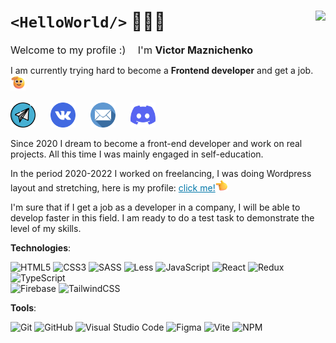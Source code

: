 # `<HelloWorld/>` 🌟🎉👋 <img align="right" src="https://komarev.com/ghpvc/?username=victor-maznichenko&color=2e1065"/>
<div style="font-size:16px;"><span style="margin-right:15px;">Welcome to my profile :)</span> I'm <b>Victor Maznichenko</b></div> 

I am currently trying hard to become a <b>Frontend developer</b> and get a job. <span style="font-size: 20px"><img height="24" width="24" src="./images/find_job.png"/></span>

<a style="display:inline-block; margin-right:20px;" href="https://t.me/One_twwo_three" target="_blank"><img width="40" style="display:block;" height="40" src="./images/telegram.png"/></a>
<a style="display:inline-block; margin-right:20px;" href="https://vk.com/one_twwo_three" target="_blank"><img width="40" style="display:block;" height="40" src="./images//vk.png"/></a>
<a style="display:inline-block; margin-right:20px;" href="mailto:victor_maznichenko@mail.ru" target="_blank"><img width="40" style="display:block;" height="40" src="./images//email.png"/></a>
<a style="display:inline-block;" href="https://discordapp.com/users/500362580288864256/" target="_blank"><img width="40" style="display:block;" height="40" src="./images/discord.png"/></a>
<br>
<div style="max-width:900px;">
   Since 2020 I dream to become a front-end developer and work on real projects. All this time I was mainly engaged in self-education. 

   In the period 2020-2022 I worked on freelancing, I was doing Wordpress layout and stretching, here is my profile: <a style="color:#0177a9;" href="https://www.weblancer.net/users/vmaz/" target="_blank">click me!<img height="20" width="20" src="./images/click.png"/></a>

   I'm sure that if I get a job as a developer in a company, I will be able to develop faster in this field. I am ready to do a test task to demonstrate the level of my skills.
</div>


**Technologies**:

![HTML5](https://img.shields.io/badge/html5-%23E34F26.svg?style=for-the-badge&logo=html5&logoColor=white)
![CSS3](https://img.shields.io/badge/css3-%231572B6.svg?style=for-the-badge&logo=css3&logoColor=white)
![SASS](https://img.shields.io/badge/SASS-hotpink.svg?style=for-the-badge&logo=SASS&logoColor=white)
![Less](https://img.shields.io/badge/less-2B4C80?style=for-the-badge&logo=less&logoColor=white)
![JavaScript](https://img.shields.io/badge/javascript-%23323330.svg?style=for-the-badge&logo=javascript&logoColor=%23F7DF1E)
![React](https://img.shields.io/badge/react-%2320232a.svg?style=for-the-badge&logo=react&logoColor=%2361DAFB)
![Redux](https://img.shields.io/badge/redux-%23593d88.svg?style=for-the-badge&logo=redux&logoColor=white)
![TypeScript](https://img.shields.io/badge/typescript-%23007ACC.svg?style=for-the-badge&logo=typescript&logoColor=white) 
<br>
![Firebase](https://img.shields.io/badge/firebase-%23323330.svg?style=for-the-badge&logo=firebase&logoColor=%23#f97316)
![TailwindCSS](https://img.shields.io/badge/TailwindCSS-%23082f49.svg?style=for-the-badge&logo=TailwindCSS&logoColor=white) 

**Tools**:

![Git](https://img.shields.io/badge/git-%23F05033.svg?style=for-the-badge&logo=git&logoColor=white)
![GitHub](https://img.shields.io/badge/github-%23121011.svg?style=for-the-badge&logo=github&logoColor=white)
![Visual Studio Code](https://img.shields.io/badge/Visual%20Studio%20Code-0078d7.svg?style=for-the-badge&logo=visual-studio-code&logoColor=white)
![Figma](https://img.shields.io/badge/figma-%23F24E1E.svg?style=for-the-badge&logo=figma&logoColor=white)
![Vite](https://img.shields.io/badge/vite-%232e1065.svg?style=for-the-badge&logo=vite&logoColor=f59e0b)
![NPM](https://img.shields.io/badge/NPM-%23CB3837.svg?style=for-the-badge&logo=npm&logoColor=white)